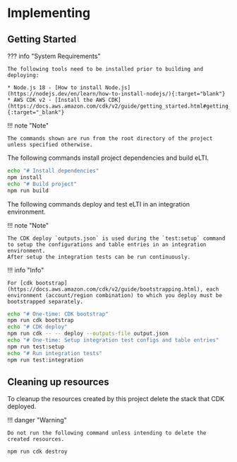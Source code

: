 # Implementing

## Getting Started

??? info "System Requirements"

    The following tools need to be installed prior to building and deploying:

    * Node.js 18 - [How to install Node.js](https://nodejs.dev/en/learn/how-to-install-nodejs/){:target="blank"}
    * AWS CDK v2 - [Install the AWS CDK](https://docs.aws.amazon.com/cdk/v2/guide/getting_started.html#getting_started_install){:target="_blank"}

!!! note "Note"

    The commands shown are run from the root directory of the project unless specified otherwise.


The following commands install project dependencies and build eLTI.
``` bash
echo "# Install dependencies"
npm install
echo "# Build project"
npm run build
```

The following commands deploy and test eLTI in an integration environment.

!!! note "Note"

    The CDK deploy `outputs.json` is used during the `test:setup` command to setup the configurations and table entries in an integration environment.
    After setup the integration tests can be run continuously.

!!! info "Info"

    For [cdk bootstrap](https://docs.aws.amazon.com/cdk/v2/guide/bootstrapping.html), each environment (account/region combination) to which you deploy must be bootstrapped separately.

``` bash
echo "# One-time: CDK bootstrap"
npm run cdk bootstrap
echo "# CDK deploy"
npm run cdk -- -- deploy --outputs-file output.json
echo "# One-time: Setup integration test configs and table entries"
npm run test:setup
echo "# Run integration tests"
npm run test:integration
```

## Cleaning up resources

To cleanup the resources created by this project delete the stack that CDK deployed.

!!! danger "Warning"

    Do not run the following command unless intending to delete the created resources.

``` bash
npm run cdk destroy
```